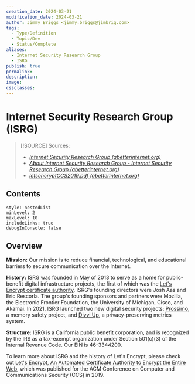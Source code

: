 ```yaml
---
creation_date: 2024-03-21
modification_date: 2024-03-21
author: Jimmy Briggs <jimmy.briggs@jimbrig.com>
tags:
  - Type/Definition
  - Topic/Dev
  - Status/Complete
aliases:
  - Internet Security Research Group
  - ISRG
publish: true
permalink:
description:
image:
cssclasses:
---
```


# Internet Security Research Group (ISRG)

> [!SOURCE] Sources:
> - *[Internet Security Research Group (abetterinternet.org)](https://www.abetterinternet.org/)*
> - *[About Internet Security Research Group - Internet Security Research Group (abetterinternet.org)](https://www.abetterinternet.org/about/)*
> - *[letsencryptCCS2019.pdf (abetterinternet.org)](https://www.abetterinternet.org/documents/letsencryptCCS2019.pdf)*

## Contents

```table-of-contents
style: nestedList
minLevel: 2
maxLevel: 10
includeLinks: true
debugInConsole: false
```

## Overview

**Mission:** Our mission is to reduce financial, technological, and educational barriers to secure communication over the Internet.

**History:** ISRG was founded in May of 2013 to serve as a home for public-benefit digital infrastructure projects, the first of which was the [Let's Encrypt certificate authority](https://letsencrypt.org/). ISRG's founding directors were Josh Aas and Eric Rescorla. The group's founding sponsors and partners were Mozilla, the Electronic Frontier Foundation, the University of Michigan, Cisco, and Akamai. In 2021, ISRG launched two new digital security projects: [Prossimo](https://www.memorysafety.org/docs/memory-safety/), a memory safety project, and [Divvi Up](https://divviup.org/), a privacy-preserving metrics system.

**Structure:** ISRG is a California public benefit corporation, and is recognized by the IRS as a tax-exempt organization under Section 501(c)(3) of the Internal Revenue Code. Our EIN is 46-3344200.

To learn more about ISRG and the history of Let's Encrypt, please check out [Let's Encrypt, An Automated Certificate Authority to Encrypt the Entire Web](https://www.abetterinternet.org/documents/letsencryptCCS2019.pdf), which was published for the ACM Conference on Computer and Communications Security (CCS) in 2019.